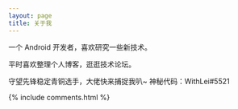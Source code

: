 ```yaml
---
layout: page
title: 关于我 
---
```


一个 Android 开发者，喜欢研究一些新技术。
<p>
平时喜欢整理个人博客，逛逛技术论坛。
<p> 
守望先锋稳定青铜选手，大佬快来捕捉我叭~
神秘代码：WithLei#5521
<p> 

<p> 


{% include comments.html %}

